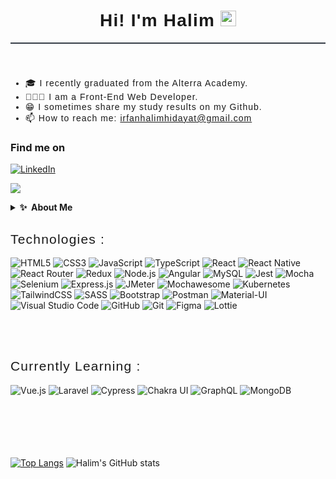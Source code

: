 <link href="https://fonts.googleapis.com/css2?family=Poppins:wght@400;500;600;700&display=swap" rel="stylesheet">
<div style="text-align:center;border-bottom:2px solid rgb(55,62,71);margin-bottom:2rem;margin:0 auto;">
    <h1 style="text-align:center;border:0;font-family:'Poppins',sans-serif;font-weight:600;letter-spacing:1.2px;" align="center">Hi! I'm Halim <img src="https://media.giphy.com/media/hvRJCLFzcasrR4ia7z/giphy.gif" width="25px"> </h1>
</div><br>

<ul style="font-family: 'Poppins', sans-serif;font-weight:400;letter-spacing:1px;margin-top:2.25rem;">
    <li>🎓 I recently graduated from the Alterra Academy.</li>
    <li>👨🏼‍💻 I am a Front-End Web Developer.</li>
    <li>😁 I sometimes share my study results on my Github.</li>
    <li>📫 How to reach me: <a href="mailto:irfanhalimhidayat@gmail.com" target="_blank">irfanhalimhidayat@gmail.com</a></li>
</ul>

### Find me on
<p><a href="https://www.linkedin.com/in/irfan-halim-hidayat-7274291bb/" target="_blank"><img alt="LinkedIn" src="https://img.shields.io/badge/linkedin-%230077B5.svg?&style=for-the-badge&logo=linkedin&logoColor=white" /></a>
</p>

![](https://komarev.com/ghpvc/?username=Irfanhlm)


<details>
  <summary><b>✨&nbsp;&nbsp;About&nbsp;Me</b></summary>
  <br/>

Hello, my name is Irfan Halim Hidayat. Interested in technology and design. I have studied Frontend development, Backend development and studied UI design. I recently graduated from the Alterra Academy immersive program for Frontend Development and Backend Development. I learned a lot about Frontend-Backend Development at Alterra Academy, and now I can build interactive website with Restful APIs. Next, I want to continue to learn about website development technology. I'm happy and enjoy as a Web Developer. 

</details> 

<h2 style="font-family: 'Poppins', sans-serif;font-weight:400;letter-spacing:1.2px;">Technologies :</h2>

![HTML5](https://img.shields.io/badge/html5-%23E34F26.svg?style=for-the-badge&logo=html5&logoColor=white)
![CSS3](https://img.shields.io/badge/css-%231572B6.svg?style=for-the-badge&logo=css3&logoColor=white)
![JavaScript](https://img.shields.io/badge/javascript-%23323330.svg?style=for-the-badge&logo=javascript&logoColor=%23F7DF1E)
![TypeScript](https://img.shields.io/badge/typescript-%23007ACC.svg?style=for-the-badge&logo=typescript&logoColor=white)
![React](https://img.shields.io/badge/react-%2320232a.svg?style=for-the-badge&logo=react&logoColor=%2361DAFB)
![React Native](https://img.shields.io/badge/React_Native-20232A?style=for-the-badge&logo=react&logoColor=61DAFB)
![React Router](https://img.shields.io/badge/React_Router-CA4245?style=for-the-badge&logo=react-router&logoColor=white)
![Redux](https://img.shields.io/badge/redux-%23593d88.svg?style=for-the-badge&logo=redux&logoColor=white)
![Node.js](https://img.shields.io/badge/node.js-%2343853D.svg?style=for-the-badge&logo=node.js&logoColor=white)
![Angular](https://img.shields.io/badge/Angular-DD0031?style=for-the-badge&logo=angular&logoColor=white)
![MySQL](https://img.shields.io/badge/MySQL-00000F?style=for-the-badge&logo=mysql&logoColor=white)
![Jest](https://img.shields.io/badge/-jest-%23C21325?style=for-the-badge&logo=jest&logoColor=white)
![Mocha](https://img.shields.io/badge/Mocha-8D6748?style=for-the-badge&logo=mocha&logoColor=white)
![Selenium](https://img.shields.io/badge/Selenium-43B02A?style=for-the-badge&logo=selenium&logoColor=white)
![Express.js](https://img.shields.io/badge/Express.js-000000?style=for-the-badge&logo=express&logoColor=white)
![JMeter](https://img.shields.io/badge/JMeter-D22128?style=for-the-badge&logo=apache-jmeter&logoColor=white)
![Mochawesome](https://img.shields.io/badge/Mochawesome-8E44AD?style=for-the-badge&logo=mocha&logoColor=white)
![Kubernetes](https://img.shields.io/badge/Kubernetes-326CE5?style=for-the-badge&logo=kubernetes&logoColor=white)
![TailwindCSS](https://img.shields.io/badge/tailwindcss-%2338B2AC.svg?style=for-the-badge&logo=tailwind-css&logoColor=white)
![SASS](https://img.shields.io/badge/SASS-hotpink.svg?style=for-the-badge&logo=SASS&logoColor=white)
![Bootstrap](https://img.shields.io/badge/bootstrap-%23563D7C.svg?style=for-the-badge&logo=bootstrap&logoColor=white)
![Postman](https://img.shields.io/badge/Postman-FF6C37?style=for-the-badge&logo=postman&logoColor=white)
![Material-UI](https://img.shields.io/badge/material%20ui%20-%230081CB.svg?&style=for-the-badge&logo=material-ui&logoColor=white)
![Visual Studio Code](https://img.shields.io/badge/Visual%20Studio%20Code-0078d7.svg?style=for-the-badge&logo=visual-studio-code&logoColor=white)
![GitHub](https://img.shields.io/badge/github-%23121011.svg?style=for-the-badge&logo=github&logoColor=white)
![Git](https://img.shields.io/badge/git-%23F05033.svg?style=for-the-badge&logo=git&logoColor=white)
![Figma](https://img.shields.io/badge/figma-%23F24E1E.svg?style=for-the-badge&logo=figma&logoColor=white)
![Lottie](https://img.shields.io/badge/Lottie-58E6D9?style=for-the-badge&logo=lottie&logoColor=white)

<br><br>

<h2 style="font-family: 'Poppins', sans-serif;font-weight:400;letter-spacing:1.2px;">Currently Learning :</h2>

![Vue.js](https://img.shields.io/badge/Vue.js-4FC08D?style=for-the-badge&logo=vue.js&logoColor=white)
![Laravel](https://img.shields.io/badge/Laravel-FF2D20?style=for-the-badge&logo=laravel&logoColor=white)
![Cypress](https://img.shields.io/badge/Cypress-17202C?style=for-the-badge&logo=cypress&logoColor=white)
![Chakra UI](https://img.shields.io/badge/Chakra%20UI-319795?style=for-the-badge&logo=chakra-ui&logoColor=white)
![GraphQL](https://img.shields.io/badge/-GraphQL-E10098?style=for-the-badge&logo=graphql&logoColor=white)
![MongoDB](https://img.shields.io/badge/MongoDB-47A248?style=for-the-badge&logo=mongodb&logoColor=white)

<br><br><br><br><br>
[![Top Langs](https://github-readme-stats.vercel.app/api/top-langs/?username=Irfanhlm&layout=compact&card_width=445px&theme=material-palenight)](https://github.com/Irfanhlm/github-readme-stats)
![Halim's GitHub stats](https://github-readme-stats.vercel.app/api?username=Irfanhlm&show_icons=true&theme=material-palenight)

